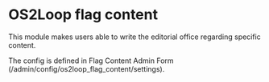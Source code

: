 # OS2Loop flag content

This module makes users able to write the editorial office regarding specific content.

The config is defined in Flag Content Admin Form (/admin/config/os2loop_flag_content/settings).
